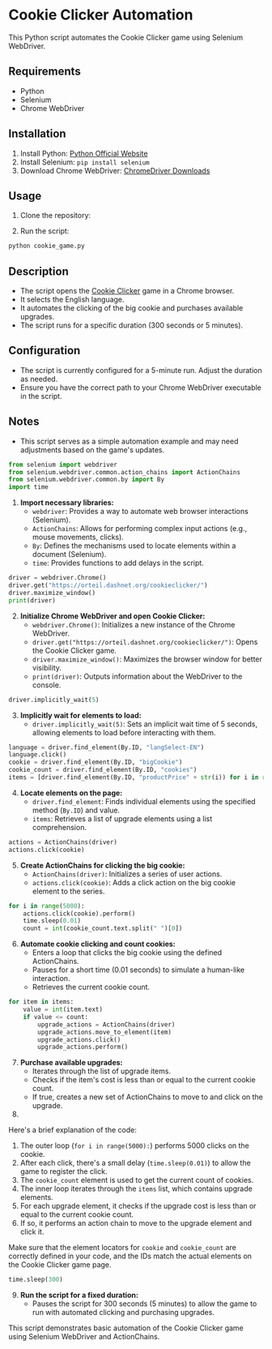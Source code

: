# Cookie Clicker Automation

This Python script automates the Cookie Clicker game using Selenium WebDriver.

## Requirements

- Python
- Selenium
- Chrome WebDriver

## Installation

1. Install Python: [Python Official Website](https://www.python.org/downloads/)
2. Install Selenium: `pip install selenium`
3. Download Chrome WebDriver: [ChromeDriver Downloads](https://sites.google.com/chromium.org/driver/)

## Usage

1. Clone the repository:


2. Run the script:

```bash
python cookie_game.py
```

## Description

- The script opens the [Cookie Clicker](https://orteil.dashnet.org/cookieclicker/) game in a Chrome browser.
- It selects the English language.
- It automates the clicking of the big cookie and purchases available upgrades.
- The script runs for a specific duration (300 seconds or 5 minutes).

## Configuration

- The script is currently configured for a 5-minute run. Adjust the duration as needed.
- Ensure you have the correct path to your Chrome WebDriver executable in the script.

## Notes

- This script serves as a simple automation example and may need adjustments based on the game's updates.




```python
from selenium import webdriver
from selenium.webdriver.common.action_chains import ActionChains
from selenium.webdriver.common.by import By
import time
```

1. **Import necessary libraries:**
   - `webdriver`: Provides a way to automate web browser interactions (Selenium).
   - `ActionChains`: Allows for performing complex input actions (e.g., mouse movements, clicks).
   - `By`: Defines the mechanisms used to locate elements within a document (Selenium).
   - `time`: Provides functions to add delays in the script.

```python
driver = webdriver.Chrome()
driver.get("https://orteil.dashnet.org/cookieclicker/")
driver.maximize_window()
print(driver)
```

2. **Initialize Chrome WebDriver and open Cookie Clicker:**
   - `webdriver.Chrome()`: Initializes a new instance of the Chrome WebDriver.
   - `driver.get("https://orteil.dashnet.org/cookieclicker/")`: Opens the Cookie Clicker game.
   - `driver.maximize_window()`: Maximizes the browser window for better visibility.
   - `print(driver)`: Outputs information about the WebDriver to the console.

```python
driver.implicitly_wait(5)
```

3. **Implicitly wait for elements to load:**
   - `driver.implicitly_wait(5)`: Sets an implicit wait time of 5 seconds, allowing elements to load before interacting with them.

```python
language = driver.find_element(By.ID, "langSelect-EN")
language.click()
cookie = driver.find_element(By.ID, "bigCookie")
cookie_count = driver.find_element(By.ID, "cookies")
items = [driver.find_element(By.ID, "productPrice" + str(i)) for i in range(1, -1, -1)]
```

4. **Locate elements on the page:**
   - `driver.find_element`: Finds individual elements using the specified method (`By.ID`) and value.
   - `items`: Retrieves a list of upgrade elements using a list comprehension.

```python
actions = ActionChains(driver)
actions.click(cookie)
```

5. **Create ActionChains for clicking the big cookie:**
   - `ActionChains(driver)`: Initializes a series of user actions.
   - `actions.click(cookie)`: Adds a click action on the big cookie element to the series.

```python
for i in range(5000):
    actions.click(cookie).perform()
    time.sleep(0.01)
    count = int(cookie_count.text.split(" ")[0])
```

6. **Automate cookie clicking and count cookies:**
   - Enters a loop that clicks the big cookie using the defined ActionChains.
   - Pauses for a short time (0.01 seconds) to simulate a human-like interaction.
   - Retrieves the current cookie count.

```python
for item in items:
    value = int(item.text)
    if value <= count:
        upgrade_actions = ActionChains(driver)
        upgrade_actions.move_to_element(item)
        upgrade_actions.click()
        upgrade_actions.perform()
```

7. **Purchase available upgrades:**
   - Iterates through the list of upgrade items.
   - Checks if the item's cost is less than or equal to the current cookie count.
   - If true, creates a new set of ActionChains to move to and click on the upgrade.
8.  

Here's a brief explanation of the code:

1. The outer loop (`for i in range(5000):`) performs 5000 clicks on the cookie.
2. After each click, there's a small delay (`time.sleep(0.01)`) to allow the game to register the click.
3. The `cookie_count` element is used to get the current count of cookies.
4. The inner loop iterates through the `items` list, which contains upgrade elements.
5. For each upgrade element, it checks if the upgrade cost is less than or equal to the current cookie count.
6. If so, it performs an action chain to move to the upgrade element and click it.

Make sure that the element locators for `cookie` and `cookie_count` are correctly defined in your code, and the IDs 
match the actual elements on the Cookie Clicker game page.


```python
time.sleep(300)
```

9. **Run the script for a fixed duration:**
   - Pauses the script for 300 seconds (5 minutes) to allow the game to run with automated clicking and purchasing upgrades.

This script demonstrates basic automation of the Cookie Clicker game using Selenium WebDriver and ActionChains.